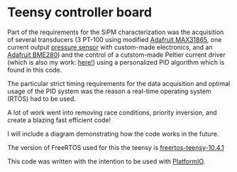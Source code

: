# Teensy controller board

Part of the requirements for the SiPM characterization was the acquisition of several transducers (3 PT-100 using modified [Adafruit MAX31865](https://www.adafruit.com/product/3328), one current output [pressure sensor](https://www.mcmaster.com/products/pressure-transducers/pressure-transmitters-6/) with custom-made electronics, and an [Adafruit BME280](https://www.adafruit.com/product/2652)) and the control of a cutstom-made Peltier current driver (which is also my work: [here!](https://github.com/hhawley/SiPM-Peltier-Driver)) using a personalized PID algorithm which is found in this code.

The particular strict timing requirements for the data acquisition and optimal usage of the PID system was the reason a real-time operating system (RTOS) had to be used.

A lot of work went into removing race conditions, priority inversion, and create a blazing fast efficient code!

I will include a diagram demonstrating how the code works in the future.

The version of FreeRTOS used for this the teensy is [freertos-teensy-10.4.1](https://github.com/tsandmann/freertos-teensy)

This code was written with the intention to be used with [PlatformIO](https://platformio.org/).